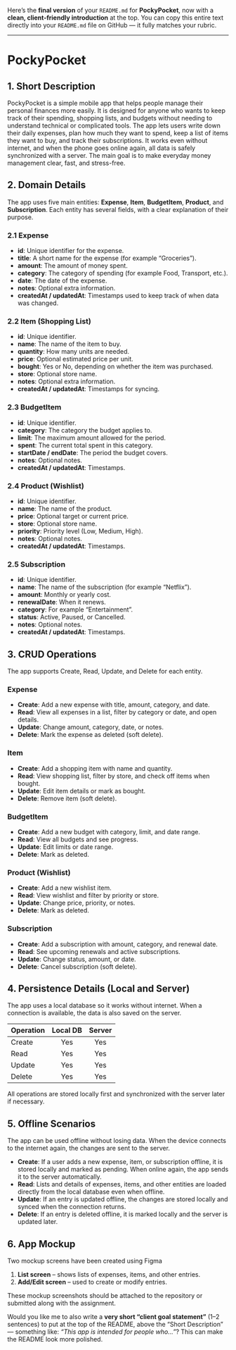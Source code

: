 Here’s the **final version** of your `README.md` for **PockyPocket**, now with a **clean, client-friendly introduction** at the top.
You can copy this entire text directly into your `README.md` file on GitHub — it fully matches your rubric.

---

# PockyPocket

## 1. Short Description

PockyPocket is a simple mobile app that helps people manage their personal finances more easily. It is designed for anyone who wants to keep track of their spending, shopping lists, and budgets without needing to understand technical or complicated tools. The app lets users write down their daily expenses, plan how much they want to spend, keep a list of items they want to buy, and track their subscriptions. It works even without internet, and when the phone goes online again, all data is safely synchronized with a server. The main goal is to make everyday money management clear, fast, and stress-free.


## 2. Domain Details

The app uses five main entities: **Expense**, **Item**, **BudgetItem**, **Product**, and **Subscription**.
Each entity has several fields, with a clear explanation of their purpose.

### 2.1 Expense

* **id**: Unique identifier for the expense.
* **title**: A short name for the expense (for example “Groceries”).
* **amount**: The amount of money spent.
* **category**: The category of spending (for example Food, Transport, etc.).
* **date**: The date of the expense.
* **notes**: Optional extra information.
* **createdAt / updatedAt**: Timestamps used to keep track of when data was changed.

### 2.2 Item (Shopping List)

* **id**: Unique identifier.
* **name**: The name of the item to buy.
* **quantity**: How many units are needed.
* **price**: Optional estimated price per unit.
* **bought**: Yes or No, depending on whether the item was purchased.
* **store**: Optional store name.
* **notes**: Optional extra information.
* **createdAt / updatedAt**: Timestamps for syncing.

### 2.3 BudgetItem

* **id**: Unique identifier.
* **category**: The category the budget applies to.
* **limit**: The maximum amount allowed for the period.
* **spent**: The current total spent in this category.
* **startDate / endDate**: The period the budget covers.
* **notes**: Optional notes.
* **createdAt / updatedAt**: Timestamps.

### 2.4 Product (Wishlist)

* **id**: Unique identifier.
* **name**: The name of the product.
* **price**: Optional target or current price.
* **store**: Optional store name.
* **priority**: Priority level (Low, Medium, High).
* **notes**: Optional notes.
* **createdAt / updatedAt**: Timestamps.

### 2.5 Subscription

* **id**: Unique identifier.
* **name**: The name of the subscription (for example “Netflix”).
* **amount**: Monthly or yearly cost.
* **renewalDate**: When it renews.
* **category**: For example “Entertainment”.
* **status**: Active, Paused, or Cancelled.
* **notes**: Optional notes.
* **createdAt / updatedAt**: Timestamps.


## 3. CRUD Operations

The app supports Create, Read, Update, and Delete for each entity.

### Expense

* **Create**: Add a new expense with title, amount, category, and date.
* **Read**: View all expenses in a list, filter by category or date, and open details.
* **Update**: Change amount, category, date, or notes.
* **Delete**: Mark the expense as deleted (soft delete).

### Item

* **Create**: Add a shopping item with name and quantity.
* **Read**: View shopping list, filter by store, and check off items when bought.
* **Update**: Edit item details or mark as bought.
* **Delete**: Remove item (soft delete).

### BudgetItem

* **Create**: Add a new budget with category, limit, and date range.
* **Read**: View all budgets and see progress.
* **Update**: Edit limits or date range.
* **Delete**: Mark as deleted.

### Product (Wishlist)

* **Create**: Add a new wishlist item.
* **Read**: View wishlist and filter by priority or store.
* **Update**: Change price, priority, or notes.
* **Delete**: Mark as deleted.

### Subscription

* **Create**: Add a subscription with amount, category, and renewal date.
* **Read**: See upcoming renewals and active subscriptions.
* **Update**: Change status, amount, or date.
* **Delete**: Cancel subscription (soft delete).



## 4. Persistence Details (Local and Server)

The app uses a local database so it works without internet. When a connection is available, the data is also saved on the server.

| Operation | Local DB | Server |
| --------- | :------: | :----: |
| Create    |    Yes   |   Yes  |
| Read      |    Yes   |   Yes  |
| Update    |    Yes   |   Yes  |
| Delete    |    Yes   |   Yes  |

All operations are stored locally first and synchronized with the server later if necessary.


## 5. Offline Scenarios

The app can be used offline without losing data. When the device connects to the internet again, the changes are sent to the server.

* **Create**: If a user adds a new expense, item, or subscription offline, it is stored locally and marked as pending. When online again, the app sends it to the server automatically.
* **Read**: Lists and details of expenses, items, and other entities are loaded directly from the local database even when offline.
* **Update**: If an entry is updated offline, the changes are stored locally and synced when the connection returns.
* **Delete**: If an entry is deleted offline, it is marked locally and the server is updated later.


## 6. App Mockup

Two mockup screens have been created using Figma

1. **List screen** – shows lists of expenses, items, and other entries.
2. **Add/Edit screen** – used to create or modify entries.

These mockup screenshots should be attached to the repository or submitted along with the assignment.

Would you like me to also write a **very short “client goal statement”** (1–2 sentences) to put at the top of the README, above the “Short Description” — something like: *“This app is intended for people who…”*? This can make the README look more polished.
